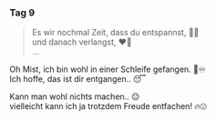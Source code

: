 ### Tag 9

> Es wir nochmal Zeit, dass du entspannst, 💆‍♀️  
> und danach verlangst, ❤️‍🔥  
> ...
  
Oh Mist, ich bin wohl in einer Schleife gefangen. 💩♾️  
Ich hoffe, das ist dir entgangen.. 😴
  
Kann man wohl nichts machen.. 😐  
vielleicht kann ich ja trotzdem Freude entfachen! 🔥😍